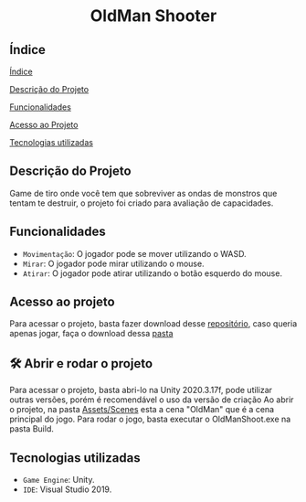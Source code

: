 <h1 align="center"> OldMan Shooter </h1>



## Índice 

[Índice](#índice)

[Descrição do Projeto](#descrição-do-projeto)

[Funcionalidades](#funcionalidades)

[Acesso ao Projeto](#acesso-ao-projeto)

[Tecnologias utilizadas](#tecnologias-utilizadas)


## Descrição do Projeto
  Game de tiro onde você tem que sobreviver as ondas de monstros que tentam te destruir, o projeto foi criado para avaliação de capacidades. 

## Funcionalidades
-   `Movimentação`: O jogador pode se mover utilizando o WASD.
-   `Mirar`: O jogador pode mirar utilizando o mouse.
-   `Atirar`: O jogador pode atirar utilizando o botão esquerdo do mouse.

## Acesso ao projeto

Para acessar o projeto, basta fazer download desse [repositório](https://github.com/wesleyluz/OldManShooter), caso queria apenas jogar, faça o download dessa [pasta](https://github.com/wesleyluz/OldManShooter/tree/main/Build)

## 🛠️ Abrir e rodar o projeto

Para acessar o projeto, basta abri-lo na Unity 2020.3.17f, pode utilizar outras versões, porém é recomendável o uso da versão de criação
Ao abrir o projeto, na pasta [Assets/Scenes](https://github.com/wesleyluz/OldManShooter/tree/main/Assets/Scenes) esta a cena "OldMan" que é a cena principal do jogo.
Para rodar o jogo, basta executar o OldManShoot.exe na pasta Build.


## Tecnologias utilizadas
-   `Game Engine`: Unity.
-   `IDE`: Visual Studio 2019.
